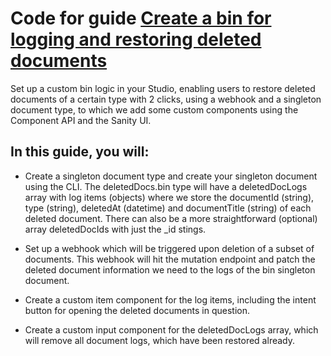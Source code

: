 # Code for guide [Create a bin for logging and restoring deleted documents](https://www.sanity.io/guides/bin-for-restoring-deleted-documents)

Set up a custom bin logic in your Studio, enabling users to restore deleted documents of a certain type with 2 clicks, using a webhook and a singleton document type, to which we add some custom components using the Component API and the Sanity UI.

## In this guide, you will:

- Create a singleton document type and create your singleton document using the CLI. 
The deletedDocs.bin type will have a deletedDocLogs array with log items (objects) where we store the documentId (string), type (string),  deletedAt (datetime) and documentTitle (string) of each deleted document. There can also be a more straightforward  (optional) array deletedDocIds with just the _id stings.

- Set up a webhook which will be triggered upon deletion of a subset of documents. This webhook will hit the mutation endpoint and patch the deleted document information we need to the logs of the bin singleton document. 

- Create a custom item component for the log items, including the intent button for opening the deleted documents in question.

- Create a custom input component for the deletedDocLogs array,  which will remove all document logs, which have been restored already.
